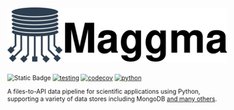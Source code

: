 
# ![Maggma](docs/logo_w_text.svg)

![Static Badge](https://img.shields.io/badge/documentation-blue?logo=github&link=https%3A%2F%2Fmaterialsproject.github.io%2Fmaggma%2F) [![testing](https://github.com/materialsproject/maggma/workflows/testing/badge.svg)](https://github.com/materialsproject/maggma/actions?query=workflow%3Atesting) [![codecov](https://codecov.io/gh/materialsproject/maggma/branch/main/graph/badge.svg)](https://codecov.io/gh/materialsproject/maggma) [![python](https://img.shields.io/badge/Python-3.8+-blue.svg?logo=python&amp;logoColor=white)]()

A files-to-API data pipeline for scientific applications using Python, supporting a variety of data stores including MongoDB [and many others](https://materialsproject.github.io/maggma/getting_started/stores/#list-of-stores).
